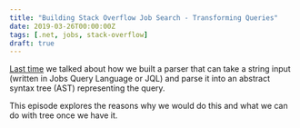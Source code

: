```yaml
---
title: "Building Stack Overflow Job Search - Transforming Queries"
date: 2019-03-26T00:00:00Z
tags: [.net, jobs, stack-overflow]
draft: true
---
```

[Last time](2019-02-job-search-2-parsing) we talked about how we built a parser that can take a string input (written in Jobs Query Language or JQL) and parse it into an abstract syntax tree (AST) representing the query.

This episode explores the reasons why we would do this and what we can do with tree once we have it.